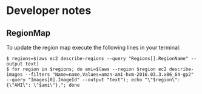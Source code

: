 # Developer notes

## RegionMap

To update the region map execute the following lines in your terminal:

```
$ regions=$(aws ec2 describe-regions --query "Regions[].RegionName" --output text)
$ for region in $regions; do ami=$(aws --region $region ec2 describe-images --filters "Name=name,Values=amzn-ami-hvm-2016.03.3.x86_64-gp2" --query "Images[0].ImageId" --output "text"); echo "\"$region\": {\"AMI\": \"$ami\"},"; done
```

